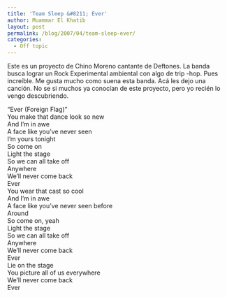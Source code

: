 ```yaml
---
title: 'Team Sleep &#8211; Ever'
author: Muammar El Khatib
layout: post
permalink: /blog/2007/04/team-sleep-ever/
categories:
  - Off topic
---
```

Este es un proyecto de Chino Moreno cantante de Deftones. La banda busca lograr un Rock Experimental ambiental con algo de trip -hop. Pues increíble. Me gusta mucho como suena esta banda. Acá les dejo una canción. No se si muchos ya conocían de este proyecto, pero yo recién lo vengo descubriendo.  
  
&#8220;Ever (Foreign Flag)&#8221;  
You make that dance look so new  
And I&#8217;m in awe  
A face like you&#8217;ve never seen  
I&#8217;m yours tonight  
So come on  
Light the stage  
So we can all take off  
Anywhere  
We&#8217;ll never come back  
Ever  
You wear that cast so cool  
And I&#8217;m in awe  
A face like you&#8217;ve never seen before  
Around  
So come on, yeah  
Light the stage  
So we can all take off  
Anywhere  
We&#8217;ll never come back  
Ever  
Lie on the stage  
You picture all of us everywhere  
We&#8217;ll never come back  
Ever
